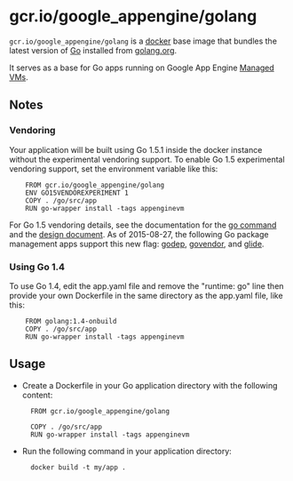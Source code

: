 # gcr.io/google_appengine/golang

`gcr.io/google_appengine/golang` is a [docker](https://docker.io) base image
that bundles the latest version of [Go](http://golang.org) installed from
[golang.org](http://golang.org/doc/install/).

It serves as a base for Go apps running on Google App Engine
[Managed VMs](https://cloud.google.com/appengine/docs/go/managed-vms/).

## Notes

### Vendoring

Your application will be built using Go 1.5.1 inside the docker instance without
the experimental vendoring support.  To enable Go 1.5 experimental vendoring
support, set the environment variable like this:

        FROM gcr.io/google_appengine/golang
        ENV GO15VENDOREXPERIMENT 1
        COPY . /go/src/app
        RUN go-wrapper install -tags appenginevm

For Go 1.5 vendoring details, see the documentation for the
[go command](https://golang.org/cmd/go/#hdr-Vendor_Directories)
and the [design document](https://golang.org/s/go15vendor).
As of 2015-08-27, the following Go package management apps support this new flag:
[godep](https://github.com/tools/godep),
[govendor](https://github.com/kardianos/govendor),
and [glide](https://github.com/Masterminds/glide).

### Using Go 1.4

To use Go 1.4, edit the app.yaml file and remove the "runtime: go" line then
provide your own Dockerfile in the same directory as the app.yaml file, like this:

        FROM golang:1.4-onbuild
        COPY . /go/src/app
        RUN go-wrapper install -tags appenginevm

## Usage

- Create a Dockerfile in your Go application directory with the following content:

        FROM gcr.io/google_appengine/golang

        COPY . /go/src/app
        RUN go-wrapper install -tags appenginevm

- Run the following command in your application directory:

        docker build -t my/app .
